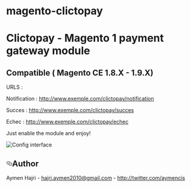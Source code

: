 # magento-clictopay
<h1>Clictopay - Magento 1 payment gateway module</h1>

<h2>Compatible ( Magento CE 1.8.X - 1.9.X)</h2>

URLS : 

 Notification : http://www.exemple.com/clictopay/notification
 
 Succes : http://www.exemple.com/clictopay/succes
 
 Echec : http://www.exemple.com/clictopay/echec


Just enable the module and enjoy!

![Config interface](https://dl.dropboxusercontent.com/u/26226404/cltp.png)

<h2><a id="user-content-author" class="anchor" href="#author" aria-hidden="true"><svg aria-hidden="true" class="octicon octicon-link" height="16" version="1.1" viewBox="0 0 16 16" width="16"><path d="M4 9h1v1H4c-1.5 0-3-1.69-3-3.5S2.55 3 4 3h4c1.45 0 3 1.69 3 3.5 0 1.41-.91 2.72-2 3.25V8.59c.58-.45 1-1.27 1-2.09C10 5.22 8.98 4 8 4H4c-.98 0-2 1.22-2 2.5S3 9 4 9zm9-3h-1v1h1c1 0 2 1.22 2 2.5S13.98 12 13 12H9c-.98 0-2-1.22-2-2.5 0-.83.42-1.64 1-2.09V6.25c-1.09.53-2 1.84-2 3.25C6 11.31 7.55 13 9 13h4c1.45 0 3-1.69 3-3.5S14.5 6 13 6z"></path></svg></a>Author</h2>
<p>Aymen Hajri - <a href="mailto:hajri.aymen2010@gmail.com">hajri.aymen2010@gmail.com</a> - <a href="http://twitter.com/aymencis">http://twitter.com/aymencis</a></p>

